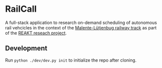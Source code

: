 # RailCall

A full-stack application to research on-demand scheduling of autonomous rail vehcicles in the context of the [Malente-Lütjenbug railway track](https://www.schiene-m-l.de/) as part of the [REAKT reseach project](https://reakt.sh/).

## Development

Run `python ./dev/dev.py init` to initialize the repo after cloning.
